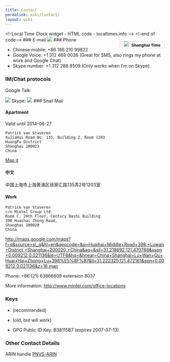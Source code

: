 ```yaml
---
title: Contact
permalink: wiki/Contact/
layout: wiki
---
```


<html>
&lt;!-Local Time Clock widget - HTML code - localtimes.info --&gt;

<div align="right" style="float: right;margin:15px 0px 0px 0px">
<div align="center" style="width:140px;border:1px solid #ccc;background:#fff ;color: #fff ;font-weight:bold">
<a style="padding:2px 1px;margin:2px 1px;font-size:13px;line-height:16px;font-family:arial;text-decoration:none;color:#000 ;" href="http://localtimes.info/Asia/China/Beijing/Beijing/"><img src="http://localtimes.info/images/countries/cn.png" border=0 style="border:0;margin:0;padding:0">  Shanghai
Time</a>

</div>
<script type="text/javascript" src="http://localtimes.info/clock.php?continent=Asia&country=China&city=Beijing&color=black-white&widget_number=1000">
</script>
</div>
&lt;!-end of code--&gt;

</html>
### E-mail

<html>
<img src="/util/textimage.php?text=trick.fancy-a.vanstaveren.us&size=10">

</html>
### Phone

-   Chinese mobile: +86 186 210 99822
-   Google Voice: +1 312 469 0036 (Great for SMS, also rings my phone at
    work and Google Chat)
-   Skype number: +1 312 288 8509 (Only works when I'm on Skype)

### IM/Chat protocols

Google Talk:

<html>
<img src="/util/textimage.php?text=trickv.fancy-a.gmail.com&size=10">

</html>
Skype:

<html>
<img src="/util/textimage.php?text=patrick.van.staveren&size=10">

</html>
### Snail Mail

#### Apartment

Valid until 2014-06-27

`Patrick van Staveren`  
`XuJiaHui Road No. 135, Building 2, Room 1203`  
`HuangPu District`  
`Shanghai 200023`  
`China`

[Map
it](https://maps.google.com/maps?q=1203,+135%E5%8F%B7+Xu+Jia+Hui+Lu,+Huang+Pu+Qu,+Shanghai,+China,+200023&hl=en&ie=UTF8&ll=31.209645,121.478233&spn=0.038687,0.082998&sll=31.224349,121.476753&sspn=1.312899,2.655945&geocode=FaY43AEdgpw9Bw&hnear=135%E5%8F%B7+Xu+Jia+Hui+Lu,+Huang+Pu+Qu,+Shanghai,+China&t=m&z=14)

#### 中文

中国上海市上海黄浦区徐家汇路135弄2号1203室

#### Work

`Patrick van Staveren`  
`c/o Mintel Group Ltd.`  
`Room C, 20th Floor, Century Bashi Building`  
`398 Huaihai Zhong Road,`  
`Shanghai 200020`  
`China`

[http://maps.google.com/maps?f=q&source=s\_q&hl=en&geocode=&q=Huaihai+Middle+Road+398,+Luwan+District,+Shanghai+200020,+China&aq=&sll=31.218692,121.470788&sspn=0.009212,0.021136&ie=UTF8&hq=&hnear=China+Shanghai+Lu+Wan+Qu+Huai+Hai+Zhong+Lu+398%E5%8F%B7&ll=31.222325,121.472161&spn=0.009212,0.021136&z=16
map](http://maps.google.com/maps?f=q&source=s_q&hl=en&geocode=&q=Huaihai+Middle+Road+398,+Luwan+District,+Shanghai+200020,+China&aq=&sll=31.218692,121.470788&sspn=0.009212,0.021136&ie=UTF8&hq=&hnear=China+Shanghai+Lu+Wan+Qu+Huai+Hai+Zhong+Lu+398%E5%8F%B7&ll=31.222325,121.472161&spn=0.009212,0.021136&z=16_map "wikilink")

Phone: +86 (21) 63866609 extension 8037

More information: <http://www.mintel.com/office-locations>

### Keys

-   (recommended)

-   (old, but will work)

-   GPG Public ID Key: B38115B7 (expires 2007-07-13)

### Other Contact Details

ARIN handle [PNVS-ARIN](http://whois.arin.net/rest/poc/PNVS-ARIN)
